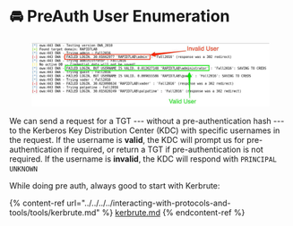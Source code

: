 # 🚘 PreAuth User Enumeration

<figure><img src="../../../../.gitbook/assets/image (1) (1) (1) (1) (1) (1) (1) (1) (1) (1) (1) (1) (1) (1) (1) (1) (1) (1) (1) (1) (1) (1) (1) (1) (1) (1) (1) (1) (1).png" alt=""><figcaption></figcaption></figure>

We can send a request for a TGT --- without a pre-authentication hash --- to the Kerberos Key Distribution Center (KDC) with specific usernames in the request. If the username is **valid**, the KDC will prompt us for pre-authentication if required, or return a TGT if pre-authentication is not required. If the username is **invalid**, the KDC will respond with `PRINCIPAL UNKNOWN`

While doing pre auth, always good to start with Kerbrute:

{% content-ref url="../../../../interacting-with-protocols-and-tools/tools/kerbrute.md" %}
[kerbrute.md](../../../../interacting-with-protocols-and-tools/tools/kerbrute.md)
{% endcontent-ref %}

